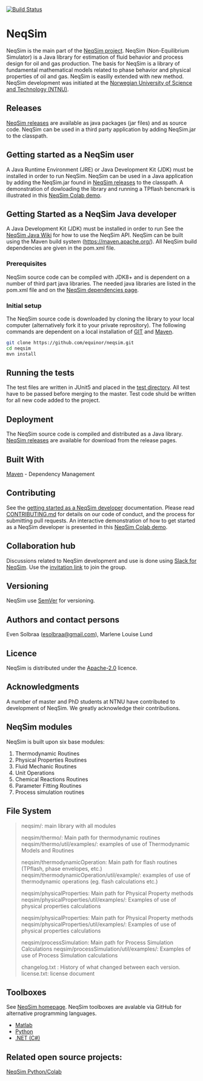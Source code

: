 [![Build Status](https://neqsim.visualstudio.com/neqsim_cicd/_apis/build/status/neqsim_build?branchName=master)](https://neqsim.visualstudio.com/neqsim_cicd/_build/latest?definitionId=1&branchName=master)
# NeqSim
NeqSim is the main part of the [NeqSim project](https://equinor.github.io/neqsimhome/). NeqSim (Non-Equilibrium Simulator) is a Java library for estimation of fluid behavior and process design for oil and gas production.
The basis for NeqSim is a library of fundamental mathematical models related to phase behavior and physical properties of oil and gas.  NeqSim is easilly extended with new method. NeqSim development was initiated at the [Norwegian University of Science and Technology (NTNU)](https://www.ntnu.edu/employees/even.solbraa).

## Releases
[NeqSim releases](https://github.com/equinor/neqsimsource/releases) are available as java packages (jar files) and as source code. NeqSim can be used in a third party application by adding NeqSim.jar to the classpath.

## Getting started as a NeqSim user
A Java Runtime Environment (JRE) or Java Development Kit (JDK) must be installed in order to run NeqSim. NeqSim can be used in a Java application by adding the NeqSim.jar found in [NeqSim releases](https://github.com/equinor/neqsimsource/releases) to the classpath. A demonstration of dowloading the library and running a TPflash  bencmark is illustrated in this [NeqSim Colab demo](https://colab.research.google.com/drive/1XkQ_CrVj2gLTtJvXhFQMWALzXii522CL). 

## Getting Started as a NeqSim Java developer
A Java Development Kit (JDK) must be installed in order to run See the [NeqSim Java Wiki](https://github.com/equinor/neqsimsource/wiki) for how to use the NeqSim API. NeqSim can be built using the Maven build system (https://maven.apache.org/). All NeqSim build dependencies are given in the pom.xml file.

### Prerequisites
NeqSim source code can be compiled with JDK8+ and is dependent on a number of third part java libraries. The needed java libraries are listed in the pom.xml file and on the [NeqSim dependencies page](https://github.com/equinor/neqsimsource/network/dependencies).

### Initial setup
The NeqSim source code is downloaded by cloning the library to your local computer (alternatively fork it to your private reprository). The following commands are dependent on a local installation of [GIT](https://git-scm.com/) and [Maven](https://maven.apache.org/).

```bash
git clone https://github.com/equinor/neqsim.git
cd neqsim
mvn install
```

## Running the tests
The test files are written in JUnit5 and placed in the [test directory](https://github.com/equinor/neqsimsource/tree/master/src/test). All test have to be passed before merging to the master. Test code shuld be written for all new code added to the project. 

## Deployment
The NeqSim source code is compiled and distributed as a Java library. [NeqSim releases](https://github.com/equinor/neqsimsource/releases) are available for download from the release pages.

## Built With
[Maven](https://maven.apache.org/) - Dependency Management

## Contributing
See the [getting started as a NeqSim developer](https://github.com/equinor/neqsim/wiki/Getting-started-as-a-NeqSim-developer) documentation. Please read [CONTRIBUTING.md](CONTRIBUTING.md) for details on our code of conduct, and the process for submitting pull requests. An interactive demonstration of how to get started as a NeqSim developer is presented in this [NeqSim Colab demo](https://colab.research.google.com/drive/1JiszeCxfpcJZT2vejVWuNWGmd9SJdNC7).  

## Collaboration hub
Discussions related to NeqSim development and use is done using [Slack for NeqSim](https://neqsim.slack.com). 
Use the [invitation link](https://join.slack.com/t/neqsim/signup) to join the group.

## Versioning
NeqSim use [SemVer](https://semver.org/) for versioning.

## Authors and contact persons
Even Solbraa (esolbraa@gmail.com),  Marlene Louise Lund

## Licence
NeqSim is distributed under the [Apache-2.0](https://github.com/equinor/neqsimsource/blob/master/LICENSE) licence.

## Acknowledgments
A number of master and PhD students at NTNU have contributed to development of NeqSim. We greatly acknowledge their contributions.

## NeqSim modules
NeqSim is built upon six base modules:
1. Thermodynamic Routines
2. Physical Properties Routines
3. Fluid Mechanic Routines
4. Unit Operations
5. Chemical Reactions Routines
6. Parameter Fitting Routines
7. Process simulation routines


## File System
>neqsim/: main library with all modules 
>
>neqsim/thermo/: Main path for thermodynamic routines
>neqsim/thermo/util/examples/: examples of use of Thermodynamic Models and Routines
>
>neqsim/thermodynamicOperation: Main path for flash routines (TPflash, phase envelopes, etc.)
>neqsim/thermodynamicOperation/util/example/: examples of use of thermodynamic operations (eg. flash calculations etc.)
>
>neqsim/physicalProperties: Main path for Physical Property methods
>neqsim/physicalProperties/util/examples/: Examples of use of physical properties calculations
>
>neqsim/physicalProperties: Main path for Physical Property methods
>neqsim/physicalProperties/util/examples/: Examples of use of physical properties calculations
>
>neqsim/processSimulation: Main path for Process Simulation Calculations
>neqsim/processSimulation/util/examples/: Examples of use of Process Simulation calculations
>
>changelog.txt : History of what changed between each version.
>license.txt: license document

## Toolboxes
See [NeqSim homepage](https://equinor.github.io/neqsimhome/). NeqSim toolboxes are avalable via GitHub for alternative programming languages.
* [Matlab](https://github.com/equinor/neqsimmatlab)
* [Python](https://github.com/equinor/neqsimpython)
* [.NET (C#)](https://github.com/equinor/neqsimcapeopen)

## Related open source projects:
[NeqSim Python/Colab](https://github.com/EvenSol/NeqSim-Colab)

